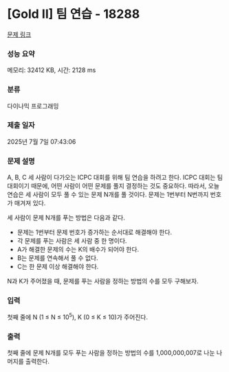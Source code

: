 # [Gold II] 팀 연습 - 18288 

[문제 링크](https://www.acmicpc.net/problem/18288) 

### 성능 요약

메모리: 32412 KB, 시간: 2128 ms

### 분류

다이나믹 프로그래밍

### 제출 일자

2025년 7월 7일 07:43:06

### 문제 설명

<p>A, B, C 세 사람이 다가오는 ICPC 대회를 위해 팀 연습을 하려고 한다. ICPC 대회는 팀 대회이기 때문에, 어떤 사람이 어떤 문제를 풀지 결정하는 것도 중요하다. 따라서, 오늘 연습은 세 사람이 모두 풀 수 있는 문제 N개를 풀 것이다. 문제는 1번부터 N번까지 번호가 매겨져 있다.</p>

<p>세 사람이 문제 N개를 푸는 방법은 다음과 같다.</p>

<ul>
	<li>문제는 1번부터 문제 번호가 증가하는 순서대로 해결해야 한다.</li>
	<li>각 문제를 푸는 사람은 세 사람 중 한 명이다.</li>
	<li>A가 해결한 문제의 수는 K의 배수가 되어야 한다.</li>
	<li>B는 문제를 연속해서 풀 수 없다.</li>
	<li>C는 한 문제 이상 해결해야 한다.</li>
</ul>

<p>N과 K가 주어졌을 때, 문제를 푸는 사람을 정하는 방법의 수를 모두 구해보자.</p>

### 입력 

 <p>첫째 줄에 N (1 ≤ N ≤ 10<sup>5</sup>), K (0 ≤ K ≤ 10)가 주어진다.</p>

### 출력 

 <p>첫째 줄에 문제 N개를 모두 푸는 사람을 정하는 방법의 수를 1,000,000,007로 나눈 나머지를 출력한다.</p>

